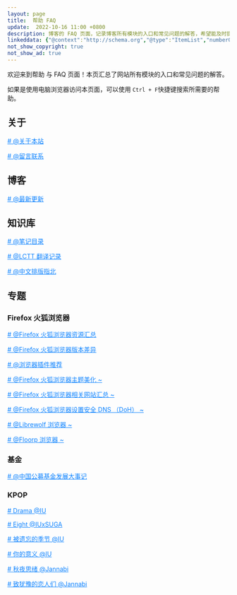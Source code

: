 ```yaml
---
layout: page
title:  帮助 FAQ
update:  2022-10-16 11:00 +0800
description: 博客的 FAQ 页面，记录博客所有模块的入口和常见问题的解答，希望能及时提供帮助。
linkeddata: {"@context":"http://schema.org","@type":"ItemList","numberOfItems":"9","itemListElement":[{"@type":"ListItem","position":1,"url":"https://blog.ypingcn.com/wiki/about/"},{"@type":"ListItem","position":2,"url":"https://blog.ypingcn.com/wiki/guestbook/"},{"@type":"ListItem","position":3,"url":"https://blog.ypingcn.com/wiki/copywriting-guidelines/"},{"@type":"ListItem","position":4,"url":"https://blog.ypingcn.com/special/firefox/resource/"},{"@type":"ListItem","position":5,"url":"https://blog.ypingcn.com/special/firefox/addons/"},{"@type":"ListItem","position":6,"url":"https://blog.ypingcn.com/special/firefox/version/"},{"@type":"ListItem","position":7,"url":"https://blog.ypingcn.com/special/firefox/theme/"},{"@type":"ListItem","position":8,"url":"https://blog.ypingcn.com/special/firefox/librewolf/"},{"@type":"ListItem","position":9,"url":"https://blog.ypingcn.com/special/fund/year-book/"}]}
not_show_copyright: true
not_show_ad: true
---
```


欢迎来到帮助 与 FAQ 页面！本页汇总了网站所有模块的入口和常见问题的解答。

如果是使用电脑浏览器访问本页面，可以使用 ```Ctrl + F```快捷键搜索所需要的帮助。

## 关于

<a href="/wiki/about/" style="color: #0c82ff;"># @关于本站 </a>

<a href="/wiki/guestbook/" style="color: #0c82ff;"># @留言联系 </a>

## 博客

<a href="/" style="color: #0c82ff;"># @最新更新 </a>

## 知识库

<a href="/notes/" style="color: #0c82ff;"># @笔记目录 </a>

<a href="/wiki/lctt/" style="color: #0c82ff;"># @LCTT 翻译记录 </a>

<a href="/wiki/copywriting-guidelines/" style="color: #0c82ff;"># @中文排版指北 </a>

## 专题

### Firefox 火狐浏览器

<a href="/special/firefox/resource/" style="color: #0c82ff;"># @Firefox 火狐浏览器资源汇总 </a>

<a href="/special/firefox/version/" style="color: #0c82ff;"># @Firefox 火狐浏览器版本差异 </a>

<a href="/special/firefox/addons/" style="color: #0c82ff;"># @浏览器插件推荐 </a>

<a href="/special/firefox/theme/" style="color: #0c82ff;"># @Firefox 火狐浏览器主题美化 ~</a>

<a href="/special/firefox/website/" style="color: #0c82ff;"># @Firefox 火狐浏览器相关网站汇总 ~</a>

<a href="/special/firefox/doh/" style="color: #0c82ff;"># @Firefox 火狐浏览器设置安全 DNS （DoH） ~</a>

<a href="/special/firefox/librewolf/" style="color: #0c82ff;"># @Librewolf 浏览器 ~</a>

<a href="/special/firefox/floorp/" style="color: #0c82ff;"># @Floorp 浏览器 ~</a>

### 基金

<a href="/special/fund/year-book/" style="color: #0c82ff;"># @中国公募基金发展大事记 </a>

### KPOP

<a href="/special/song/iu-drama/" style="color: #0c82ff;"># Drama @IU </a>

<a href="/special/song/iu-suga-eight" style="color: #0c82ff;"># Eight @IUxSUGA </a>

<a href="/special/song/iu-the-forgotten-season/" style="color: #0c82ff;"># 被遗忘的季节 @IU </a>

<a href="/special/song/iu-your-meaning/" style="color: #0c82ff;"># 你的意义 @IU </a>

<a href="/special/song/janabi-a-thought-on-an-autumn-night/" style="color: #0c82ff;"># 秋夜思绪 @Jannabi </a>

<a href="/special/song/jannabi-for-lover-who-hesitate/" style="color: #0c82ff;"># 致犹豫的恋人们 @Jannabi </a>
